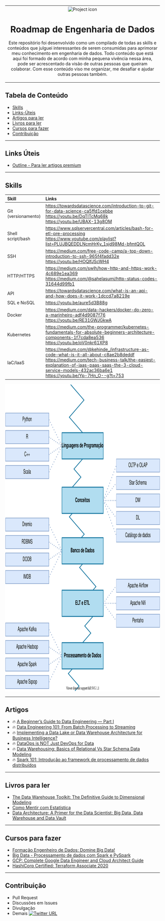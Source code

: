 <table align="center"><tr><td align="center" width="9999">
<img src="https://www.flaticon.com/svg/static/icons/svg/2857/2857377.svg" align="center" width="150" alt="Project icon">

# Roadmap de Engenharia de Dados

Este repositório foi desenvolvido como um compilado de todas as skills e conteúdos que julguei interessantes de serem consumidas para aprimorar meu conhecimento em engenharia de dados. Todo conteúdo que está aqui foi formado de acordo com minha pequena vivência nessa área, pode ser acrescentado da visão de outras pessoas que queiram colaborar. Com esse conteúdo viso me organizar, me desafiar e ajudar outras pessoas também.
</td></tr></table>

## Tabela de Conteúdo
* [Skills](#skills)
* [Links-Úteis](#links-úteis)
* [Artigos para ler](#artigos-para-ler)
* [Livros para ler](#livros-para-ler)
* [Cursos para fazer](#cursos-para-fazer)
* [Contribuição](#contribuição)

***
## Links Úteis

- [Outline - Para ler artigos premium](https://outline.com/)


***
## Skills

| Skill | Links | 
|:------|:------|
| Git (versionamento) | https://towardsdatascience.com/introduction-to-git-for-data-science-ca5ffd1cebbe <br> https://youtu.be/DqTITcMq68k <br> https://youtu.be/UBAX-13g8OM |
| Shell script/bash | https://www.sqlservercentral.com/articles/bash-for-etl-pre-processing <br> https://www.youtube.com/playlist?list=PLUJBQEDDLNcmHrKy_1sjd98Md-bfmtQOL |
| SSH | https://medium.com/free-code-camp/a-top-down-introduction-to-ssh-965f4fadd32e <br> https://youtu.be/HOQlfJScWH4 |
| HTTP/HTTPS | https://medium.com/swlh/how-http-and-https-work-4c689e1ea369 <br> https://medium.com/@sahelasumi/http-status-codes-31644d99fb1 |
| API | https://towardsdatascience.com/what-is-an-api-and-how-does-it-work-1dccd7a8219e |
| SQL e NoSQL | https://youtu.be/aure5d3B88g |
| Docker | https://medium.com/data-hackers/docker-do-zero-a-marinheiro-adf4d9087f76 <br> https://youtu.be/RE31GWJGkwA |
| Kubernetes | https://medium.com/the-programmer/kubernetes-fundamentals-for-absolute-beginners-architecture-components-1f7cda8ea536 <br> https://youtu.be/pV0nkr61XP8 |
| IaC/IaaS | https://medium.com/@kehinde_/infrastructure-as-code-what-is-it-all-about-c8ae2b8deddf <br> https://medium.com/tech-business-talk/the-easiest-explanation-of-iaas-paas-saas-the-3-cloud-service-models-432ac36ba6e1 <br> https://youtu.be/Yp-7Hn_O--g?t=753 |


<p align="center">
   <img src="img/Knowledge-Path.svg" alt="Knowledge Path" width="800" height="1000">
</p>

***
## Artigos
- :fire: [A Beginner’s Guide to Data Engineering — Part I](https://medium.com/@rchang/a-beginners-guide-to-data-engineering-part-i-4227c5c457d7)
- :fire: [Data Engineering 101: From Batch Processing to Streaming](https://medium.com/better-programming/data-engineering-101-from-batch-processing-to-streaming-54f8c0da66fb)
- :fire: [Implementing a Data Lake or Data Warehouse Architecture for Business Intelligence?](https://towardsdatascience.com/implementing-a-data-lake-architecture-for-business-intelligence-f2c99551db1a)
- :fire: [DataOps is NOT Just DevOps for Data](https://medium.com/data-ops/dataops-is-not-just-devops-for-data-6e03083157b7)
- :fire: [Data Warehousing: Basics of Relational Vs Star Schema Data Modeling](https://medium.com/@daryl.ung/data-warehousing-basics-of-relational-vs-star-schema-data-modeling-75a68eeaf0e3)
- :fire: [Spark 101: Introdução ao framework de processamento de dados distribuídos](https://medium.com/gabriel-luz/spark-101-introdu%C3%A7%C3%A3o-ao-framework-de-processamento-de-dados-distribu%C3%ADdos-1f959e596024)

***
## Livros para ler
- [The Data Warehouse Toolkit: The Definitive Guide to Dimensional Modeling](https://www.amazon.com.br/Data-Warehouse-Toolkit-Definitive-Dimensional/dp/1118530802/ref=asc_df_1118530802/?tag=googleshopp00-20&linkCode=df0&hvadid=379726160779&hvpos=&hvnetw=g&hvrand=10840528030872557247&hvpone=&hvptwo=&hvqmt=&hvdev=c&hvdvcmdl=&hvlocint=&hvlocphy=1031754&hvtargid=pla-396828635481&psc=1)
- [Como Mentir com Estatística](https://www.amazon.com.br/Como-Mentir-Estat%C3%ADstica-Darrell-Huff/dp/858057952X/ref=sr_1_1?adgrpid=83840412449&dchild=1&gclid=CjwKCAiAqJn9BRB0EiwAJ1SztUFa3-B1ZfPfV-q9rjyzDoNLwoPF17GvS6hqgNrW9nnuLtLne7vJhBoCeDoQAvD_BwE&hvadid=425954614302&hvdev=c&hvlocphy=1031754&hvnetw=g&hvqmt=e&hvrand=11105997254867108473&hvtargid=kwd-362161445721&hydadcr=5658_11235231&keywords=como+mentir+com+estat%C3%ADstica&qid=1604763557&sr=8-1&tag=hydrbrgk-20)
- [Data Architecture: A Primer for the Data Scientist: Big Data, Data Warehouse and Data Vault](https://www.amazon.com/Data-Architecture-Primer-Scientist-Warehouse/dp/012802044X/ref=as_li_ss_tl?s=books&ie=UTF8&qid=1528996327&sr=1-102&keywords=big+data&linkCode=sl1&tag=solutionsre04-20&linkId=52b933f8ec9b490c88e937aff44c7732)


***
## Cursos para fazer
- [Formação Engenheiro de Dados: Domine Big Data!](https://www.udemy.com/course/engenheiro-de-dados/)
- [Big Data - Processamento de dados com Spark e PySpark](https://www.udemy.com/course/big-data-com-apache-spark-e-pyspark/)
- [GCP: Complete Google Data Engineer and Cloud Architect Guide](https://www.udemy.com/course/gcp-data-engineer-and-cloud-architect/)
- [HashiCorp Certified: Terraform Associate 2020](https://www.udemy.com/course/terraform-beginner-to-advanced/)

***
## Contribuição
- Pull Request
- Discussões em Issues
- Divulgação
- Demais [![Twitter URL](https://img.shields.io/twitter/url/https/twitter.com/kamranahmedse.svg?style=social&label=%20%40sartor_morgana)](https://twitter.com/sartor_morgana)
